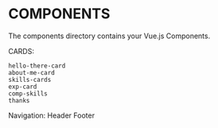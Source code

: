 # COMPONENTS

The components directory contains your Vue.js Components.

CARDS:

    hello-there-card
    about-me-card
    skills-cards
    exp-card
    comp-skills
    thanks

Navigation:
Header
Footer
